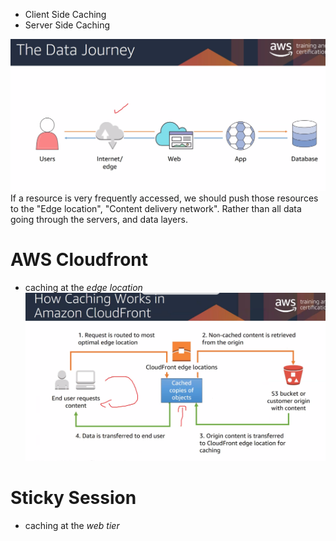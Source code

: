 - Client Side Caching
- Server Side Caching

![](../assets/aws-training-42.png)
If a resource is very frequently accessed, we should push those resources to the "Edge location", "Content delivery network". Rather than all data going through the servers, and data layers.

# AWS Cloudfront
- caching at the _edge location_
![](../assets/aws-training-43.png)

# Sticky Session
- caching at the _web tier_




